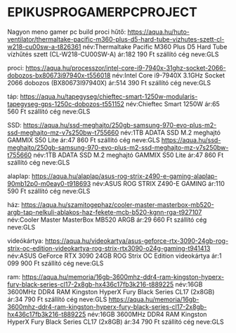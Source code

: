 # EPIKUSPROGAMERPCPROJECT
Nagyon meno gamer pc build 
proci hűtő:
https://aqua.hu/huto-ventilator/thermaltake-pacific-m360-plus-d5-hard-tube-vizhutes-szett-cl-w218-cu00sw-a-t826361
név:Thermaltake Pacific M360 Plus D5 Hard Tube vízhűtés szett (CL-W218-CU00SW-A)
ár:182 190 Ft
szállító cég neve:GLS

proci:
https://aqua.hu/processzor/intel-core-i9-7940x-31ghz-socket-2066-dobozos-bx80673i97940x-t556018
név:Intel Core i9-7940X 3.1GHz Socket 2066 dobozos (BX80673I97940X)
ár:514 390 Ft
szállító cég neve:GLS

táp:
https://aqua.hu/tapegyseg/chieftec-smart-1250w-modularis-tapegyseg-gps-1250c-dobozos-t551152
név:Chieftec Smart 1250W 
ár:65 560 Ft
szállító cég neve:GLS

SSD:
https://aqua.hu/ssd-meghajto/250gb-samsung-970-evo-plus-m2-ssd-meghajto-mz-v7s250bw-t755660
név:1TB ADATA SSD M.2 meghajtó GAMMIX S50 Lite
ár:47 860 Ft
szállító cég neve:GLS
https://aqua.hu/ssd-meghajto/250gb-samsung-970-evo-plus-m2-ssd-meghajto-mz-v7s250bw-t755660
név:1TB ADATA SSD M.2 meghajtó GAMMIX S50 Lite
ár:47 860 Ft
szállító cég neve:GLS

alaplap:
https://aqua.hu/alaplap/asus-rog-strix-z490-e-gaming-alaplap-90mb12p0-m0eay0-t918693
név:ASUS ROG STRIX Z490-E GAMING
ár:110 590 Ft
szállító cég neve:GLS

ház:
https://aqua.hu/szamitogephaz/cooler-master-masterbox-mb520-argb-tap-nelkuli-ablakos-haz-fekete-mcb-b520-kgnn-rga-t927107
név:Cooler Master MasterBox MB520 ARGB
ár:29 660 Ft
szállító cég neve:GLS

videókártya:
https://aqua.hu/videokartya/asus-geforce-rtx-3090-24gb-rog-strix-oc-edition-videokartya-rog-strix-rtx3090-o24g-gaming-t941413
név:ASUS GeForce RTX 3090 24GB ROG Strix OC Edition videokártya
ár:1 099 900 Ft
szállító cég neve:GLS

ram:
https://aqua.hu/memoria/16gb-3600mhz-ddr4-ram-kingston-hyperx-fury-black-series-cl17-2x8gb-hx436c17fb3k216-t889225
név:16GB 3600MHz DDR4 RAM Kingston HyperX Fury Black Series CL17 (2x8GB)
ár:34 790 Ft
szállító cég neve:GLS
https://aqua.hu/memoria/16gb-3600mhz-ddr4-ram-kingston-hyperx-fury-black-series-cl17-2x8gb-hx436c17fb3k216-t889225
név:16GB 3600MHz DDR4 RAM Kingston HyperX Fury Black Series CL17 (2x8GB)
ár:34 790 Ft
szállító cég neve:GLS
